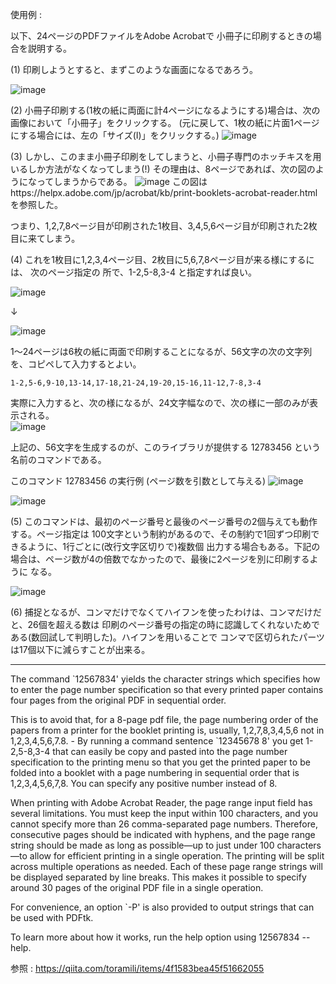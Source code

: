 使用例 : 

以下、24ページのPDFファイルをAdobe Acrobatで 小冊子に印刷するときの場合を説明する。

(1) 印刷しようとすると、まずこのような画面になるであろう。

![image](https://github.com/user-attachments/assets/7cd498ef-da75-4711-b31c-fc604fb655f4)

(2) 小冊子印刷する(1枚の紙に両面に計4ページになるようにする)場合は、次の画像において「小冊子」をクリックする。
(元に戻して、1枚の紙に片面1ページにする場合には、左の「サイズ(I)」をクリックする。)
![image](https://github.com/user-attachments/assets/0768d4ef-2253-4993-a609-6056458bef74)

(3) しかし、このまま小冊子印刷をしてしまうと、小冊子専門のホッチキスを用いるしか方法がなくなってしまう(!) 
その理由は、8ページであれば、次の図のようになってしまうからである。
![image](https://github.com/user-attachments/assets/1b81c031-c1db-4960-9945-5cd3f96ae4b2)
この図はhttps://helpx.adobe.com/jp/acrobat/kb/print-booklets-acrobat-reader.html を参照した。

つまり、1,2,7,8ページ目が印刷された1枚目、3,4,5,6ページ目が印刷された2枚目に来てしまう。

(4) これを1枚目に1,2,3,4ページ目、2枚目に5,6,7,8ページ目が来る様にするには、 次のページ指定の
所で、1-2,5-8,3-4 と指定すれば良い。

![image](https://github.com/user-attachments/assets/12d19e9d-b176-45d7-b768-79c4452aeca4)

↓

![image](https://github.com/user-attachments/assets/199d655e-d56f-46b4-af0f-4a624c15b1b6)

1～24ページは6枚の紙に両面で印刷することになるが、56文字の次の文字列を、コピペして入力するとよい。

```
1-2,5-6,9-10,13-14,17-18,21-24,19-20,15-16,11-12,7-8,3-4
```

実際に入力すると、次の様になるが、24文字幅なので、次の様に一部のみが表示される。  
![image](https://github.com/user-attachments/assets/97a025f0-17fb-4edf-a39f-db734076dcaa)

上記の、56文字を生成するのが、このライブラリが提供する 12783456 という名前のコマンドである。

このコマンド 12783456 の実行例 (ページ数を引数として与える)
![image](https://github.com/user-attachments/assets/02e1932e-ad62-42d4-8328-7d1bd045f27f)

![image](https://github.com/user-attachments/assets/c1d73cc1-eb75-41f8-a66c-2dc507224788)

(5) このコマンドは、最初のページ番号と最後のページ番号の2個与えても動作する。ページ指定は
100文字という制約があるので、その制約で1回ずつ印刷できるように、1行ごとに(改行文字区切りで)複数個
出力する場合もある。下記の場合は、ページ数が4の倍数でなかったので、最後に2ページを別に印刷するように
なる。

![image](https://github.com/user-attachments/assets/261e7714-0163-4e6f-8d92-04cc830dc1b6)

(6) 捕捉となるが、コンマだけでなくてハイフンを使ったわけは、コンマだけだと、26個を超える数は
印刷のページ番号の指定の時に認識してくれないためである(数回試して判明した)。ハイフンを用いることで
コンマで区切られたパーツは17個以下に減らすことが出来る。



----
The command `12567834' yields the character strings which specifies how to 
enter the page number specification so that every printed paper contains four 
pages from the original PDF in sequential order. 

This is to avoid that, for a 8-page pdf file, the page numbering order
of the papers from a printer for the booklet printing is, usually,
1,2,7,8,3,4,5,6 not in 1,2,3,4,5,6,7.8. - By running a command sentence
`12345678 8' you get 1-2,5-8,3-4 that can easily be copy and pasted 
into the page number specification to the printing menu so that you 
get the printed paper to be folded into a booklet with a page numbering
in sequential order that is 1,2,3,4,5,6,7,8. You can specify any positive 
number instead of 8. 

When printing with Adobe Acrobat Reader, the page range input field has several limitations.
You must keep the input within 100 characters, and you cannot specify more than 26 comma-separated page numbers.
Therefore, consecutive pages should be indicated with hyphens, and the page range string should be made 
as long as possible—up to just under 100 characters—to allow for efficient printing in a single operation.
The printing will be split across multiple operations as needed.
Each of these page range strings will be displayed separated by line breaks.
This makes it possible to specify around 30 pages of the original PDF file in a single operation.

For convenience, an option `-P' is also provided to output strings that can be used with PDFtk.

To learn more about how it works, run the help option using 12567834 --help.

参照 : https://qiita.com/toramili/items/4f1583bea45f51662055
